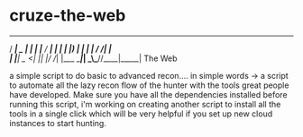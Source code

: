 # cruze-the-web

  ____ ____  _   _ __________ 
 / ___|  _ \| | | |__  / ____|
| |   | |_) | | | | / /|  _|  
| |___|  _ <| |_| |/ /_| |___ 
 \____|_| \_\\\___//____|_____|
                              The Web 

a simple script to do basic to advanced recon.... in simple words -> a script to automate all the lazy recon flow of the hunter with the tools great people have developed.
Make sure you have all the dependencies installed before running this script, i'm working on creating another script to install all the tools in a single click which will be very helpful if you set up new cloud instances to start hunting.
